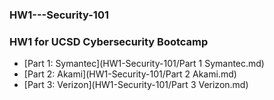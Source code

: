 ### HW1---Security-101
### HW1 for UCSD Cybersecurity Bootcamp
* [Part 1: Symantec](HW1-Security-101/Part 1 Symantec.md)
* [Part 2: Akami](HW1-Security-101/Part 2 Akami.md)
* [Part 3: Verizon](HW1-Security-101/Part 3 Verizon.md)
